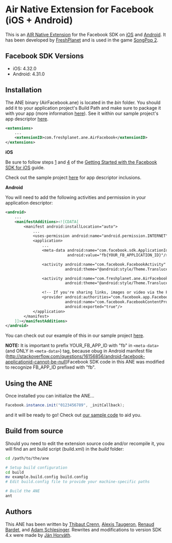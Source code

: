 Air Native Extension for Facebook (iOS + Android)
======================================

This is an [AIR Native Extension](http://www.adobe.com/devnet/air/native-extensions-for-air.html) for the Facebook SDK on [iOS](https://developers.facebook.com/docs/ios) and [Android](https://developers.facebook.com/docs/android). It has been developed by [FreshPlanet](http://freshplanet.com) and is used in the game [SongPop 2](https://www.songpop2.com/).


Facebook SDK Versions
---------

* iOS: 4.32.0
* Android: 4.31.0

Installation
---------

The ANE binary (AirFacebook.ane) is located in the *bin* folder. You should add it to your application project's Build Path and make sure to package it with your app (more information [here](http://help.adobe.com/en_US/air/build/WS597e5dadb9cc1e0253f7d2fc1311b491071-8000.html)). See it within our sample project's app descriptor [here](https://github.com/freshplanet/ANE-Facebook/blob/master/sample/src/Main.xml#L138).

```xml
<extensions>
    ...
    <extensionID>com.freshplanet.ane.AirFacebook</extensionID>
</extensions>
```

**iOS**

Be sure to follow steps [1](https://developers.facebook.com/docs/ios/getting-started/#settings) and [4](https:developers.facebook.com/docs/ios/getting-started/#xcode) of the [Getting Started with the Facebook SDK for iOS](https:developers.facebook.com/docs/ios/getting-started/) guide.

Check out the sample project [here](https://github.com/freshplanet/ANE-Facebook/blob/master/sample/src/Main.xml#L70) for app descriptor inclusions.

**Android**

You will need to add the following activities and permission in your application descriptor:

```xml
<android>
    ...
    <manifestAdditions><![CDATA[
        <manifest android:installLocation="auto">
            ...
            <uses-permission android:name="android.permission.INTERNET"/>
            <application>
                ...
                <meta-data android:name="com.facebook.sdk.ApplicationId" 
                           android:value="fb{YOUR_FB_APPLICATION_ID}"/>

                <activity android:name="com.facebook.FacebookActivity" 
                          android:theme="@android:style/Theme.Translucent.NoTitleBar" android:configChanges="keyboard|keyboardHidden|screenLayout|screenSize|orientation" android:label="{YOUR_FB_APPLICATION_NAME}" />

                <activity android:name="com.freshplanet.ane.AirFacebook.LoginActivity" 
                          android:theme="@android:style/Theme.Translucent.NoTitleBar" android:configChanges="keyboard|keyboardHidden|screenLayout|screenSize|orientation" />

                <!-- If you're sharing links, images or video via the Facebook for Android app, you also need to declarthe   FacebookContentProvider in the manifest. -->
                <provider android:authorities="com.facebook.app.FacebookContentProvider{YOUR_FB_APPLICATION_ID}" 
                          android:name="com.facebook.FacebookContentProvider" 
                          android:exported="true"/>
            </application>
        </manifest>
    ]]></manifestAdditions>
</android>
```

You can check out our example of this in our sample project [here](https://github.com/freshplanet/ANE-Facebook/blob/mastesample/src/Main.xml#L19).

**NOTE:** It is important to prefix YOUR_FB_APP_ID with "fb" in `<meta-data>` (and ONLY in `<meta-data>`) tag, because obug in Android manifest file (http://stackoverflow.com/questions/16156856/android-facebook-applicationid-cannot-be-null)Facebook SDK code in this ANE was modified to recognize FB_APP_ID prefixed with "fb".

Using the ANE
---------

Once installed you can initialize the ANE...

```actionscript
Facebook.instance.init("0123456789", _initCallback);
```

and it will be ready to go! Check out [our sample code](https://github.com/freshplanet/ANE-Facebook/blob/master/sample/src/Main.as) to aid you.

Build from source
---------

Should you need to edit the extension source code and/or recompile it, you will find an ant build script (build.xml) in the *build* folder:
    
```bash
cd /path/to/the/ane

# Setup build configuration
cd build
mv example.build.config build.config
# Edit build.config file to provide your machine-specific paths

# Build the ANE
ant
```

Authors
------

This ANE has been written by [Thibaut Crenn](https://github.com/titi-us), [Alexis Taugeron](http://alexistaugeron.com), [Renaud Bardet](http://github.com/renaudbardet), and [Adam Schlesinger](https://github.com/AdamFP). Rewrites and modifications to version SDK 4.x were made by [Ján Horváth](https://github.com/nodrock).

